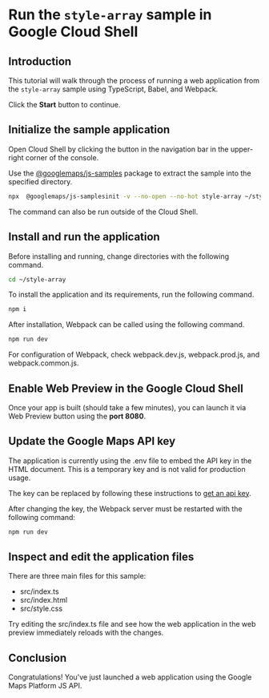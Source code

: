 # Run the `style-array` sample in Google Cloud Shell

<walkthrough-tutorial-duration duration="10"/>

## Introduction

This tutorial will walk through the process of running a web application from
the `style-array` sample using TypeScript, Babel, and Webpack.

Click the **Start** button to continue.

## Initialize the sample application

Open Cloud Shell by clicking the
<walkthrough-cloud-shell-icon></walkthrough-cloud-shell-icon> button in the
navigation bar in the upper-right corner of the console.

Use the [@googlemaps/js-samples](https://www.npmjs.com/package/@googlemaps/js-samples) package to 
extract the sample into the specified directory.

```bash
npx  @googlemaps/js-samplesinit -v --no-open --no-hot style-array ~/style-array
```

The command can also be run outside of the Cloud Shell.

## Install and run the application

Before installing and running, change directories with the following command.

```bash
cd ~/style-array
```

To install the application and its requirements, run the following command.

```bash
npm i
```

After installation, Webpack can be called using the following command.

```bash
npm run dev
```

For configuration of Webpack, check
<walkthrough-editor-open-file filePath="style-array/webpack.dev.js">webpack.dev.js</walkthrough-editor-open-file>,
<walkthrough-editor-open-file filePath="style-array/webpack.prod.js">webpack.prod.js</walkthrough-editor-open-file>,
and
<walkthrough-editor-open-file filePath="style-array/webpack.common.js">webpack.common.js</walkthrough-editor-open-file>.

## Enable Web Preview in the Google Cloud Shell

Once your app is built (should take a few minutes), you can launch it via
<walkthrough-spotlight-pointer target="cloudshell" spotlightId="devshell-web-preview-button">Web
Preview button</walkthrough-spotlight-pointer> using the **port 8080**.

## Update the Google Maps API key

The application is currently using the
<walkthrough-editor-open-file filePath="style-array/.env">.env</walkthrough-editor-open-file>
file to embed the API key in the HTML document. This is a temporary key and is
not valid for production usage.

The key can be replaced by following these instructions to
[get an api key](https://developers.google.com/maps/documentation/javascript/get-api-key).

After changing the key, the Webpack server must be restarted with the following
command:

```bash
npm run dev
```

## Inspect and edit the application files

There are three main files for this sample:

*   <walkthrough-editor-open-file filePath="style-array/src/index.ts">src/index.ts</walkthrough-editor-open-file>
*   <walkthrough-editor-open-file filePath="style-array/src/index.html">src/index.html</walkthrough-editor-open-file>
*   <walkthrough-editor-open-file filePath="style-array/src/style.css">src/style.css</walkthrough-editor-open-file>

Try editing the <walkthrough-editor-open-file filePath="style-array/src/index.ts">src/index.ts</walkthrough-editor-open-file> file and see how the web application in the web preview immediately reloads with the changes.

## Conclusion

<walkthrough-conclusion-trophy></walkthrough-conclusion-trophy>

Congratulations! You've just launched a web application using the Google Maps
Platform JS API.
